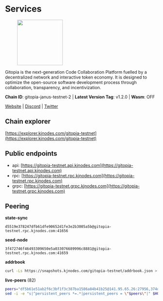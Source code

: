 # Services

<figure><img src="https://raw.githubusercontent.com/kj89/testnet_manuals/main/pingpub/logos/gitopia.png" width="150" alt=""><figcaption></figcaption></figure>

Gitopia is the next-generation Code Collaboration Platform fuelled by  a decentralized network and interactive token economy. It is designed  to optimize the open-source software development process through  collaboration, transparency, and incentivization.

**Chain ID**: gitopia-janus-testnet-2 | **Latest Version Tag**: v1.2.0 | **Wasm**: OFF

[Website](https://gitopia.com/) | [Discord](https://discord.gg/hFTXCGNYDZ) | [Twitter](https://twitter.com/gitopiaDAO)




## Chain explorer
[https://explorer.kjnodes.com/gitopia-testnet](https://explorer.kjnodes.com/gitopia-testnet)

## Public endpoints

* api: [https://gitopia-testnet.api.kjnodes.com](https://gitopia-testnet.api.kjnodes.com)
* rpc: [https://gitopia-testnet.rpc.kjnodes.com](https://gitopia-testnet.rpc.kjnodes.com)
* grpc: [https://gitopia-testnet.grpc.kjnodes.com](https://gitopia-testnet.grpc.kjnodes.com)

## Peering

**state-sync**

```text
d5519e378247dfb61dfe90652d1fe3e2b3005a5b@gitopia-testnet.rpc.kjnodes.com:41656
```

**seed-node**

```text
3f472746f46493309650e5a033076689996c8881@gitopia-testnet.rpc.kjnodes.com:41659
```

**addrbook**
```bash
curl -Ls https://snapshots.kjnodes.com/gitopia-testnet/addrbook.json > $HOME/.gitopia/config/addrbook.json
```

**live-peers** (82)
```bash
peers="df5b61e51ab2f6c3bf1f3c387ba1586a84b41b25@141.95.65.26:27956,374da78901e59810277fc35482bce6e30953f488@80.79.6.155:41656,f3f72cf59352deed9a59eecef4884e12710c2177@65.109.85.225:7040,d5519e378247dfb61dfe90652d1fe3e2b3005a5b@65.109.68.190:41656,bc688b2be879ba5bfa34587e096a9c9a4df2e6d4@45.151.122.116:656,399d4e19186577b04c23296c4f7ecc53e61080cb@34.143.189.236:26656,971c22cfb2a8fee7e6b5b7fb125cc9551f3b5e60@65.109.106.91:16656,9c265cb98c21d6748822ca2bed0accacdd8449db@38.242.205.25:26656,52098a0fdd0dc566615ad37492019d252635bdda@45.85.249.131:656,995177c4b8c2b498de50483a614f9e30bf02e843@65.109.130.180:26656,f0b8227e40f25eaec0e25b9e91ca199d2d9a1ecb@167.86.94.177:656,c78af3c8a2fa3d398dedb1ad9052eaf60dc27434@95.216.163.254:41656,c03e9f152bb1becc54d4424d02249135d39be09f@81.0.218.106:41656,3989c44e8af3427b22a71a94185e85df99d450b4@149.102.158.188:41656,53b421af01f3260e949d6a9c2dc09e3b1dbf9fb6@109.205.181.30:41656,93c4c73375b5f52020e7e7bd3f901ee28f07e6b7@109.123.243.66:41656,d15e22d7be8ba1b97ff429cf87fea2af41450b37@149.102.134.212:41656,007d2419fea80aee707d009af0153f5105c53379@38.242.139.164:656,7a2c040640114500b76268c0cc5f3a6c1f8dc2d4@149.102.157.71:41656,9bb344d83fc1fafc4bce6b8e4a95b82f37ac4f31@82.208.20.136:26656,a0dcc2fd815a26280d11b67dfa9459be9975e044@38.242.139.184:656,7d819fa869f7c5b42c2c7a9538e1a9e7a52cfdee@65.108.226.26:24656,ae5d5b47ea732ff509114f405967f61eb3d86ac6@75.119.146.171:656,b6651c7b043ef4bdccd7906b0f06de2bbdfe8a60@193.46.243.75:26656,5c2a752c9b1952dbed075c56c600c3a79b58c395@195.3.220.140:27036,b3fd4ef48229a6dbc0c9929f6f2e88143980c452@94.250.202.158:26656,05182a9b6121c9fcbb493f9bb3843e20e076e479@38.242.231.113:656,ea53a3f77fe373f47be4e77fd5f9ff526dfaec33@51.79.143.46:41656,d2975b49708dc92ee3b7da1d72e3eee3119d1d0c@167.86.105.216:656,ff25addcd004672f905a701f231407c007618ac2@38.104.143.74:26656,66f94651fb02f277c90c605a38df549d3c0a9269@75.119.151.217:26656,6394e25102c665c68a51fd853d8ca9c2bad18307@65.109.61.116:26656,8bec864d68a2542233ba37ac94c723fdf0b8e175@45.151.122.136:656,61d2b313e2adc9d7990944f8ab5a6f9ecf08084f@65.21.122.171:16656,f1a47d469460fb0a70b12d7739afbc0bf78eadda@78.47.195.69:656,955c997a67a82cbd005e5b2b7010a1de3ac54355@38.242.241.74:26656,55457d546ed7ec9d55265d6d22d632267fb8eaba@81.0.246.93:26656,63381c5528ed8ca93f9ba31008a9630d21b29a97@142.132.152.46:46656,38f4e436b28b05850fa9b67cadf0700123cec094@45.10.154.166:26656,481189b7e246f6c824a969482446c49abbfe76b8@161.97.172.147:26656,0e22fcc29a4cf5476001c849126ced605491f2ec@185.192.96.108:26656,32230c9132ec36dc8510ba57330a30f3d34e3eeb@65.109.70.23:11356,50dec1a1dd26d14a29e552b9efae839ed42ba344@185.245.183.249:41656,0eb70bf5e2403694109f9bba184570074c2dfdd5@38.242.235.255:26656,075aa5cd1437de2a072878c347f9d4eb5849c842@86.48.5.165:26656,c84906b19dc7dc7bda94ab2167d4b0af64a28b49@45.151.122.191:656,e17763e03ef6819b6f549b97abe9da7a1a7eeac8@164.68.121.241:656,6ea375302fdd319ef64e013f469e286faf739da8@213.239.207.165:20086,ffb4f7d43d6449c292d4e60c8a48eb3d31c39691@38.242.139.100:656,03073657e8bc5bcf71e7fd8df281ab8dcbc8821a@45.151.122.130:656,98bdfc67810bf7ac8f5c45b2c677b4bf199eb42e@185.193.67.65:41656,2c91eedc679744da7972ab7cab1bddf3cb9e8c0a@109.123.241.209:26656,1f7f58f130ea9c89be44fd60554d5e97da56c395@206.221.181.234:56656,4e0e57bcac8aa2bc3188d5b7845eeee61a61f3f0@194.163.170.165:26656,95203479677e2ab00b1fb0bc1359294d4612e684@85.239.231.0:26656,6fa19dbe0236fc9328513ced95d9dd6f8330dbf3@34.160.118.165:26656,829b6543b9ce81979378ca675669fa426add6a36@65.109.28.245:26656,09538ba6159f454a17d76501c59e23bad6fc9d3d@85.190.246.67:26656,d9d59b442e46f142394fcdf2f246ca8c7b2b7ce9@149.102.146.36:26656,35c829910f80387ee825da9fb69efbcbf8e2149e@164.68.118.227:26656,9912d5c8d59b7736b0702b18aeb386efe7e46f3f@164.68.111.239:656,292c099fc654a1331d3b62a1b939f867b62ef434@45.85.147.242:656,5191b57c1bd202df86b67b9c7538efcf9e5c0c2a@23.88.74.54:41656,1983d3cbcbc281232b5946ba9a2487e8f6976817@149.102.148.141:26656,e28ab99ea7db98c5dfd7225d1623959f27805d93@34.143.191.75:26656,d48a95dffa507f31dd54359ea47fe02c16ac14c7@213.239.216.252:26656,95fbdc6d62be17db6688222b15b57d3e795ed07a@167.86.84.102:656,4cd60a4dd4211d38d948a86a614f1fd8d3d274eb@75.119.153.139:656,b745e0c6a1e0c7ec248ec274cfd038ed4bc4c2cf@65.21.134.202:26356,d804235e103d9f0cd86c00c4c445149bb5c38e6a@185.202.239.254:26656,0a3e10fdec34ec5ca5f7c3121bb1c221dbb0641b@85.239.241.171:41656,677fc5efd45c2cf62e879ee22766ac94dcc3e169@212.68.44.36:26656,ac606e28c081c679dc23d9a94c29842be8f8b1f1@45.85.249.133:656,bbc6a1e115185d5bffcbbf5520dca1c3d626e599@109.123.255.50:26656,8d45cada398e1035e220857a84021fabfa723248@2.58.82.21:26656,37c3d29df83da59e5a258d413e2f89365ab05711@85.239.243.12:656,61c85d47e1dd86d5a5849450b849078d4d13184b@85.239.244.123:26656,082e95b5d5351e68dcfb24dff802f9064cfd5a4c@65.109.92.241:51056,c09aa43e7149a6bf784d11867ebb4135996016d6@213.239.215.77:26656,449bd33a10f36244ecfb4ada6f2628137190fbf7@38.242.239.157:26656,ade4d8bc8cbe014af6ebdf3cb7b1e9ad36f412c0@176.9.82.221:11356,df5c15eeaeecb2116ab947e10c065353d762f5ad@185.163.124.151:41656"
sed -i -e "s|^persistent_peers *=.*|persistent_peers = \"$peers\"|" $HOME/.gitopia/config/config.toml
```
